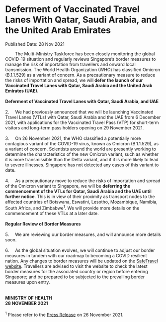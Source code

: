 <html>
    <meta http-equiv="Content-Type" content="text/html; charset=utf-8"/>
    <meta charset="utf-8"/>
    <title>Deferment of Vaccinated Travel Lanes With Qatar, Saudi Arabia, and the United Arab Emirates</title>
    <body><h1>Deferment of Vaccinated Travel Lanes With Qatar, Saudi Arabia, and the United Arab Emirates</h1>
    <p>Published Date: 28 Nov 2021</p> &nbsp; &nbsp; &nbsp; &nbsp; The Multi-Ministry Taskforce has been closely monitoring the global COVID-19 situation and regularly reviews Singapore’s border measures to manage the risk of importation from travellers and onward local transmission. The World Health Organization (WHO) has classified Omicron (B.1.1.529) as a variant of concern. As a precautionary measure to reduce the risks of importation and spread, we will<strong> defer the launch of our Vaccinated Travel Lanes with Qatar, Saudi Arabia and the United Arab Emirates (UAE).</strong>&nbsp;<br><br><strong>Deferment of Vaccinated Travel Lanes with Qatar, Saudi Arabia, and UAE<br></strong><br>2.&nbsp; &nbsp; &nbsp;We had previously announced that we will be launching Vaccinated Travel Lanes (VTLs) with Qatar, Saudi Arabia and the UAE from 6 December 2021, with applications for the Vaccinated Travel Pass (VTP) for short-term visitors and long-term pass holders opening on 29 November 2021.&nbsp;<br><br>3.&nbsp; &nbsp; &nbsp;On 26 November 2021, the WHO classified a potentially more contagious variant of the COVID-19 virus, known as Omicron (B.1.1.529), as a variant of concern. Scientists around the world are presently working to determine the characteristics of the new Omicron variant, such as whether it is more transmissible than the Delta variant, and if it is more likely to lead to severe illnesses. Singapore has not detected any cases of this variant to date.&nbsp;<br><br>4.&nbsp; &nbsp; &nbsp;As a precautionary move to reduce the risks of importation and spread of the Omicron variant to Singapore, we will be <strong>deferring the commencement of the VTLs for Qatar, Saudi Arabia and the UAE until further notice</strong>. This is in view of their proximity as transport nodes to the affected countries of Botswana, Eswatini, Lesotho, Mozambique, Namibia, South Africa, and Zimbabwe<sup>1</sup>. We will provide more details on the commencement of these VTLs at a later date.<br><br><strong>Regular Review of Border Measures<br></strong><br>5.&nbsp; &nbsp; &nbsp;We are reviewing our border measures, and will announce more details soon.&nbsp; &nbsp;&nbsp;<br><br>6.&nbsp; &nbsp; &nbsp;As the global situation evolves, we will continue to adjust our border measures in tandem with our roadmap to becoming a COVID resilient nation. Any changes to border measures will be updated on the <a href="http://safetravel.ica.gov.sg" title="" class="" target="">SafeTravel website</a>. Travellers are advised to visit the website to check the latest border measures for the associated country or region before entering Singapore; and be prepared to be subjected to the prevailing border measures upon entry.<br><br><br><strong>MINISTRY OF HEALTH<br>28 NOVEMBER 2021</strong><br><div><br><sup>1</sup> Please refer to the <a href="http://www.moh.gov.sg/news-highlights/details/updates-on-border-measures-for-travellers-from-botswana-eswatini-lesotho-mozambique-namibia-south-africa-and-zimbabwe" title="" class="" target="">Press Release</a>&nbsp;on 26 November 2021.<br></div></body>
</html>